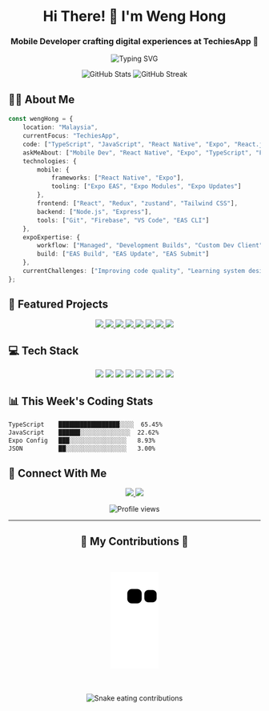 <h1 align="center">Hi There! 👋 I'm Weng Hong</h1>
<h3 align="center">Mobile Developer crafting digital experiences at TechiesApp 📱</h3>

<p align="center">
  <img src="https://readme-typing-svg.herokuapp.com?font=Fira+Code&pause=1000&color=0CE82A&center=true&vCenter=true&width=435&lines=Mobile+Developer;React+Native+Enthusiast;TypeScript+Lover;Clean+Code+Advocate" alt="Typing SVG" />
</p>

<div align="center">
  <img src="https://github-readme-stats.vercel.app/api?username=Cheongwenghong&show_icons=true&theme=radical&hide_border=true" alt="GitHub Stats" />
  <img src="https://github-readme-streak-stats.herokuapp.com/?user=Cheongwenghong&theme=radical&hide_border=true" alt="GitHub Streak" />
</div>

<h2>🧑‍💻 About Me</h2>

```typescript
const wengHong = {
    location: "Malaysia",
    currentFocus: "TechiesApp",
    code: ["TypeScript", "JavaScript", "React Native", "Expo", "React.js"],
    askMeAbout: ["Mobile Dev", "React Native", "Expo", "TypeScript", "Frontend"],
    technologies: {
        mobile: {
            frameworks: ["React Native", "Expo"],
            tooling: ["Expo EAS", "Expo Modules", "Expo Updates"]
        },
        frontend: ["React", "Redux", "zustand", "Tailwind CSS"],
        backend: ["Node.js", "Express"],
        tools: ["Git", "Firebase", "VS Code", "EAS CLI"]
    },
    expoExpertise: {
        workflow: ["Managed", "Development Builds", "Custom Dev Client"],
        build: ["EAS Build", "EAS Update", "EAS Submit"]
    },
    currentChallenges: ["Improving code quality", "Learning system design", "Expo module development"]
};
```

<h2>🚀 Featured Projects</h2>

<div align="center">
  <a href="https://github.com/TechiesApp/pet2u-app">
    <img src="https://img.shields.io/badge/🐾_Pet2u_App-Pet_Care_Platform-brightgreen?style=for-the-badge" />
  </a>
  <a href="https://github.com/TechiesApp/pet2u-driver-v2">
    <img src="https://img.shields.io/badge/🚗_Pet2u_Driver-Driver_App-blue?style=for-the-badge" />
  </a>
  <a href="https://github.com/TechiesApp/asp-flexi-benefits">
    <img src="https://img.shields.io/badge/💼_ASP_Flexi-Benefits_System-purple?style=for-the-badge" />
  </a>
  <a href="https://github.com/TechiesApp/asp-home-nursing-care-mobile">
    <img src="https://img.shields.io/badge/🏥_Home_Nursing-Mobile_App-pink?style=for-the-badge" />
  </a>
  <a href="https://github.com/TechiesApp/bookcode-app">
    <img src="https://img.shields.io/badge📚_BookCode-Education_App-yellow?style=for-the-badge" />
  </a>
  <a href="https://github.com/TechiesApp/juump-app">
    <img src="https://img.shields.io/badge/📱_Juump-Mobile_App-orange?style=for-the-badge" />
  </a>
  <a href="https://github.com/TechiesApp/juump-restaurant-web">
    <img src="https://img.shields.io/badge/🍽️_Juump_Restaurant-Web_App-red?style=for-the-badge" />
  </a>
  <a href="https://github.com/TechiesApp/ftagib-middle-office">
    <img src="https://img.shields.io/badge/🧩_FTAGIB-Middle_Office-grey?style=for-the-badge" />
  </a>
</div>

<h2>💻 Tech Stack</h2>

<p align="center">
  <img src="https://img.shields.io/badge/typescript-%23007ACC.svg?style=for-the-badge&logo=typescript&logoColor=white" />
  <img src="https://img.shields.io/badge/react_native-%2320232a.svg?style=for-the-badge&logo=react&logoColor=%2361DAFB" />
  <img src="https://img.shields.io/badge/react-%2320232a.svg?style=for-the-badge&logo=react&logoColor=%2361DAFB" />
  <img src="https://img.shields.io/badge/next.js-000000?style=for-the-badge&logo=next.js&logoColor=white" />
  <img src="https://img.shields.io/badge/node.js-6DA55F?style=for-the-badge&logo=node.js&logoColor=white" />
  <img src="https://img.shields.io/badge/firebase-%23039BE5.svg?style=for-the-badge&logo=firebase" />
  <img src="https://img.shields.io/badge/git-%23F05033.svg?style=for-the-badge&logo=git&logoColor=white" />
  <img src="https://img.shields.io/badge/expo-1C1E24?style=for-the-badge&logo=expo&logoColor=#D04A37" />
</p>

<h2>📊 This Week's Coding Stats</h2>

```text
TypeScript    █████████████████░░░░  65.45%
JavaScript    ██████░░░░░░░░░░░░░░  22.62%
Expo Config   ███░░░░░░░░░░░░░░░░   8.93%
JSON          ██░░░░░░░░░░░░░░░░░   3.00%
```

<h2>🤝 Connect With Me</h2>

<p align="center">
  <a href="your-linkedin-url">
    <img src="https://img.shields.io/badge/LinkedIn-%230077B5.svg?style=for-the-badge&logo=linkedin&logoColor=white" />
  </a>
  <a href="mailto:your-email">
    <img src="https://img.shields.io/badge/Gmail-D14836?style=for-the-badge&logo=gmail&logoColor=white" />
  </a>
</p>

<div align="center">
  <img src="https://komarev.com/ghpvc/?username=Cheongwenghong&style=flat-square&color=blueviolet" alt="Profile views" />
</div>

---

<div align="center">
  <h2>🐍 My Contributions 🐍</h2>
  <br>
  
![Snake animation](https://github.com/Cheongwenghong/Cheongwenghong/blob/output/github-contribution-grid-snake.svg)
  
  <br/>
  <br/>
  
  <!-- Optional: Add a fun message -->
  <img src="https://readme-typing-svg.herokuapp.com?font=Fira+Code&duration=3000&pause=1000&color=3DDC84&center=true&vCenter=true&width=435&lines=Watch+the+snake+eat+my+contributions!;🐍+Nom+nom+nom+nom+nom+nom+nom;Building+stuff+one+commit+at+a+time" alt="Snake eating contributions"/>
</div>
